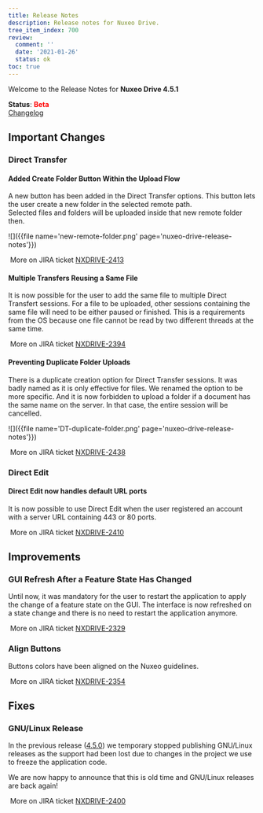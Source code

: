 ```yaml
---
title: Release Notes
description: Release notes for Nuxeo Drive.
tree_item_index: 700
review:
  comment: ''
  date: '2021-01-26'
  status: ok
toc: true
---
```


Welcome to the Release Notes for **Nuxeo Drive 4.5.1**

**Status**: <font color="#ff0000">**Beta**</font> </br>
<i class="fa fa-long-arrow-right" aria-hidden="true"></i> [Changelog](https://github.com/nuxeo/nuxeo-drive/blob/master/docs/changes/4.5.1.md)

## Important Changes

### Direct Transfer

#### Added Create Folder Button Within the Upload Flow

A new button has been added in the Direct Transfer options. This button lets the user create a new folder in the selected remote path.</br>
Selected files and folders will be uploaded inside that new remote folder then.

![]({{file name='new-remote-folder.png' page='nuxeo-drive-release-notes'}})

<i class="fa fa-long-arrow-right" aria-hidden="true"></i>&nbsp;More on JIRA ticket [NXDRIVE-2413](https://jira.nuxeo.com/browse/NXDRIVE-2413)

#### Multiple Transfers Reusing a Same File

It is now possible for the user to add the same file to multiple Direct Transfert sessions. For a file to be uploaded, other sessions containing the same file will need to be either paused or finished. This is a requirements from the OS because one file cannot be read by two different threads at the same time.

<i class="fa fa-long-arrow-right" aria-hidden="true"></i>&nbsp;More on JIRA ticket [NXDRIVE-2394](https://jira.nuxeo.com/browse/NXDRIVE-2394)

#### Preventing Duplicate Folder Uploads

There is a duplicate creation option for Direct Transfer sessions. It was badly named as it is only effective for files. We renamed the option to be more specific.
And it is now forbidden to upload a folder if a document has the same name on the server. In that case, the entire session will be cancelled.

![]({{file name='DT-duplicate-folder.png' page='nuxeo-drive-release-notes'}})

<i class="fa fa-long-arrow-right" aria-hidden="true"></i>&nbsp;More on JIRA ticket [NXDRIVE-2438](https://jira.nuxeo.com/browse/NXDRIVE-2438)

### Direct Edit

#### Direct Edit now handles default URL ports

It is now possible to use Direct Edit when the user registered an account with a server URL containing 443 or 80 ports.

<i class="fa fa-long-arrow-right" aria-hidden="true"></i>&nbsp;More on JIRA ticket [NXDRIVE-2410](https://jira.nuxeo.com/browse/NXDRIVE-2410)

## Improvements

### GUI Refresh After a Feature State Has Changed

Until now, it was mandatory for the user to restart the application to apply the change of a feature state on the GUI. The interface is now refreshed on a state change and there is no need to restart the application anymore.

<i class="fa fa-long-arrow-right" aria-hidden="true"></i>&nbsp;More on JIRA ticket [NXDRIVE-2329](https://jira.nuxeo.com/browse/NXDRIVE-2329)

### Align Buttons

Buttons colors have been aligned on the Nuxeo guidelines.

<i class="fa fa-long-arrow-right" aria-hidden="true"></i>&nbsp;More on JIRA ticket [NXDRIVE-2354](https://jira.nuxeo.com/browse/NXDRIVE-2354)

## Fixes

### GNU/Linux Release 

In the previous release ([4.5.0](https://doc.nuxeo.com/client-apps/450-nuxeo-drive-release-notes/#gnulinux-release)) we temporary stopped publishing GNU/Linux releases as the support had been lost due to changes in the project we use to freeze the application code.

We are now happy to announce that this is old time and GNU/Linux releases are back again!

<i class="fa fa-long-arrow-right" aria-hidden="true"></i>&nbsp;More on JIRA ticket [NXDRIVE-2400](https://jira.nuxeo.com/browse/NXDRIVE-2400)
